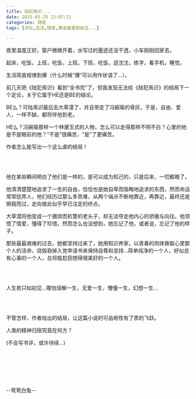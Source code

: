 ```yaml
---
title: 陆犯焉识...
date: 2015-03-28 23:07:21
categories: 随笔
tags: [评论,生活,随笔,黄金屋里颜如玉...]

---
```

夜里温度正好，窗户微微开着，水写过的墨迹还没干透，小车刚刚回家去。

起床，吃饭，上班，吃饭，上班，下班，吃饭，逗沈沈，练字，看手机，睡觉。

生活简直规律到爆（什么时候“爆”可以用作状语了...）。

前几天把《陆犯焉识》看到“全书完”了，但我发现无法给《陆犯焉识》的结局下一个定论，关于它属于HE还是BE的结论。

BE么？可陆焉识最后去大草漠了，并且带走了冯婉瑜的骨灰，于是，自由、爱人，一样不缺，都将伴他到老。

HE么？冯婉瑜那样一个林黛玉式的人物，怎么可以走得那样不明不白？心里的他是不是眼前的他？“不是”很痛苦，“是”了更痛苦。

作者怎么能写出一个这么虐的结局！

<br /><br />

他在某些瞬间明白了他们是一样的，是可以成为知己的，只是后来，一切都晚了。

他清清楚楚地追求了一生的自由，恰恰也是她自卑而隐晦地追求的东西，然而命运常常捉弄人，他们经历过那么多苦难，从两个端点不断地靠近，再靠近，最终还是擦肩而过，走向彼此似乎早已注定的终点。

大草漠将他变成一个猥琐而机警的老头子，却无法夺走他内心的骄傲与向往。他领悟了情爱，懂得了珍惜，然而怎么也没想到，她忘记了他，或者说，忘记了他的样子。

那些最最艰难的过去，她都坚持过来了，她用知识养家，以青春的肉体换取心里那个人的活命，烧毁吞掉入党申请书来保持自尊和坚持...简单纯净的一个人，好似总有心事的一个人，总将尴尬窃想得很美好的一个人。

<br /><br />

人生若只如初见...哪怕误解一生，无爱一生，懵懂一生，幻想一生...

<br /><br />

不管怎样，作者给出的结局，让这篇小说的可品咂性有了质的飞跃。

人类的精神归宿究竟在何方？

(不会写书评，或许待续...)

<br /><br />

<br /><br />

--茕茕白兔--
